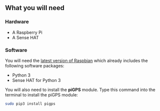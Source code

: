 ## What you will need

### Hardware

+ A Raspberry Pi
+ A Sense HAT


### Software

You will need the [latest version of Raspbian](https://www.raspberrypi.org/downloads/) which already includes the following software packages:

- Python 3
- Sense HAT for Python 3

You will also need to install the **piGPS** module.
Type this command into the terminal to install the piGPS module:

```bash
sudo pip3 install pigps
```
